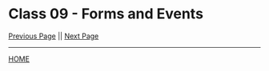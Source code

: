 # Class 09 - Forms and Events


[Previous Page](https://tomgtaylor.github.io/reading-notes2/class-08)    ||    [Next Page](https://tomgtaylor.github.io/reading-notes2/class-10) <br>

---
[HOME](https://tomgtaylor.github.io/reading-notes2) <br>

